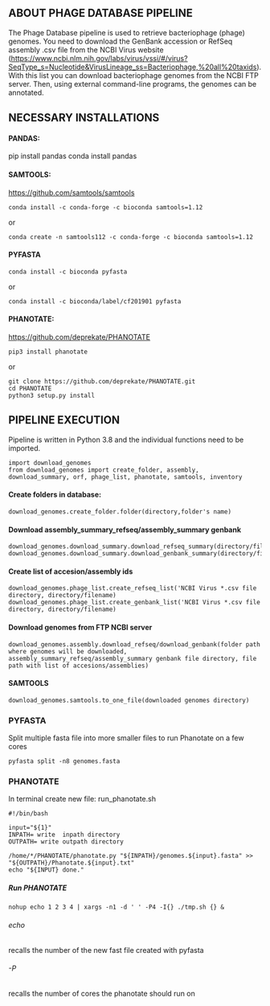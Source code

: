 ## ABOUT PHAGE DATABASE PIPELINE

The Phage Database pipeline is used to retrieve bacteriophage (phage) genomes. 
You need to download the GenBank accession or RefSeq assembly .csv file from the NCBI Virus website 
(https://www.ncbi.nlm.nih.gov/labs/virus/vssi/#/virus?SeqType_s=Nucleotide&VirusLineage_ss=Bacteriophage,%20all%20taxids). 
With this list you can download bacteriophage genomes from the NCBI FTP server. 
Then, using external command-line programs, the genomes can be annotated.

## NECESSARY INSTALLATIONS

#### PANDAS:

pip install pandas
conda install pandas

#### SAMTOOLS:
https://github.com/samtools/samtools

```
conda install -c conda-forge -c bioconda samtools=1.12
```

or
```
conda create -n samtools112 -c conda-forge -c bioconda samtools=1.12
```

#### PYFASTA

```
conda install -c bioconda pyfasta
````
or
```
conda install -c bioconda/label/cf201901 pyfasta
```


#### PHANOTATE:
https://github.com/deprekate/PHANOTATE
```
pip3 install phanotate
```
or
```
git clone https://github.com/deprekate/PHANOTATE.git
cd PHANOTATE
python3 setup.py install
```

## PIPELINE EXECUTION

Pipeline is written in Python 3.8 and the individual functions need to be imported.
```
import download_genomes
from download_genomes import create_folder, assembly, download_summary, orf, phage_list, phanotate, samtools, inventory
```

#### Create folders in database:
```
download_genomes.create_folder.folder(directory,folder's name)
```

#### Download assembly_summary_refseq/assembly_summary genbank

```
download_genomes.download_summary.download_refseq_summary(directory/filename)
download_genomes.download_summary.download_genbank_summary(directory/filename)
```

#### Create list of accesion/assembly ids

```
download_genomes.phage_list.create_refseq_list('NCBI Virus *.csv file directory, directory/filename)
download_genomes.phage_list.create_genbank_list('NCBI Virus *.csv file directory, directory/filename)
```
#### Download genomes from FTP NCBI server

```
download_genomes.assembly.download_refseq/download_genbank(folder path where genomes will be downloaded, assembly_summary_refseq/assembly_summary genbank file directory, file path with list of accesions/assemblies)
```

#### SAMTOOLS

```
download_genomes.samtools.to_one_file(downloaded genomes directory)
```
### PYFASTA
Split multiple fasta file into more smaller files to run Phanotate on a few cores
```
pyfasta split -n8 genomes.fasta
```
### PHANOTATE

In terminal create new file:
run_phanotate.sh

```
#!/bin/bash
 
input="${1}"   
INPATH= write  inpath directory
OUTPATH= write outpath directory

/home/*/PHANOTATE/phanotate.py "${INPATH}/genomes.${input}.fasta" >> "${OUTPATH}/Phanotate.${input}.txt" 
echo "${INPUT} done."
```
##### Run PHANOTATE
```
nohup echo 1 2 3 4 | xargs -n1 -d ' ' -P4 -I{} ./tmp.sh {} &
```
###### echo 
recalls the number of the new fast file created with pyfasta
###### -P
recalls the number of cores the phanotate should run on
